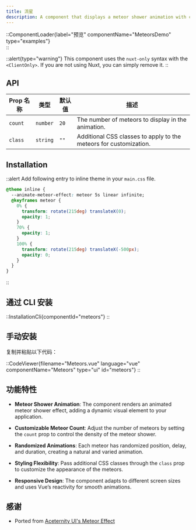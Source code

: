 ```yaml
---
title: 流星
description: A component that displays a meteor shower animation with customizable meteor count and styling.
---
```


::ComponentLoader{label="预览" componentName="MeteorsDemo" type="examples"}  
::

::alert{type="warning"}
This component uses the `nuxt-only` syntax with the `<ClientOnly>`. If you are not using Nuxt, you can simply remove it.
::

## API

| Prop 名称 | 类型     | 默认值 | 描述                                                              |
| --------- | -------- | ------ | ----------------------------------------------------------------- |
| `count`   | `number` | `20`   | The number of meteors to display in the animation.                |
| `class`   | `string` | `""`   | Additional CSS classes to apply to the meteors for customization. |

## Installation

::alert
Add following entry to inline theme in your `main.css` file.

```css
@theme inline {
  --animate-meteor-effect: meteor 5s linear infinite;
  @keyframes meteor {
    0% {
      transform: rotate(215deg) translateX(0);
      opacity: 1;
    }
    70% {
      opacity: 1;
    }
    100% {
      transform: rotate(215deg) translateX(-500px);
      opacity: 0;
    }
  }
}
```

::

## 通过 CLI 安装

::InstallationCli{componentId="meteors"}
::

## 手动安装

复制并粘贴以下代码：

::CodeViewer{filename="Meteors.vue" language="vue" componentName="Meteors" type="ui" id="meteors"}
::

## 功能特性

- **Meteor Shower Animation**: The component renders an animated meteor shower effect, adding a dynamic visual element to your application.

- **Customizable Meteor Count**: Adjust the number of meteors by setting the `count` prop to control the density of the meteor shower.

- **Randomized Animations**: Each meteor has randomized position, delay, and duration, creating a natural and varied animation.

- **Styling Flexibility**: Pass additional CSS classes through the `class` prop to customize the appearance of the meteors.

- **Responsive Design**: The component adapts to different screen sizes and uses Vue’s reactivity for smooth animations.

## 感谢

- Ported from [Aceternity UI's Meteor Effect](https://ui.aceternity.com/components/meteors)

